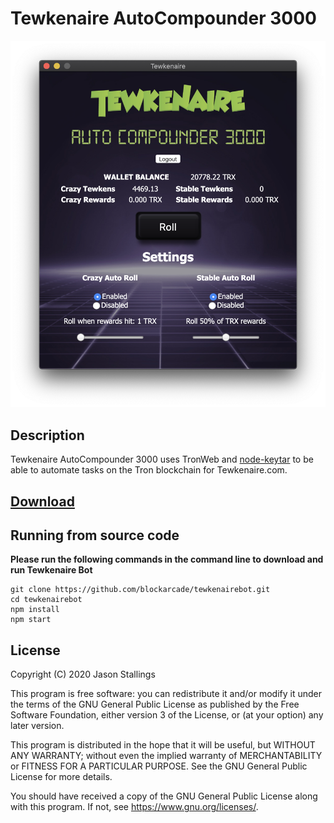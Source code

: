 # Tewkenaire AutoCompounder 3000

![](./screenshot.png)

## Description

Tewkenaire AutoCompounder 3000 uses TronWeb and [node-keytar](https://github.com/atom/node-keytar) to be able to automate tasks on the Tron blockchain for Tewkenaire.com.

## [Download](https://github.com/blockarcade/tewkenairebot/releases/latest)

## Running from source code

**Please run the following commands in the command line to download and run Tewkenaire Bot**

```
git clone https://github.com/blockarcade/tewkenairebot.git
cd tewkenairebot
npm install
npm start
```

## License 

Copyright (C) 2020  Jason Stallings

This program is free software: you can redistribute it and/or modify
it under the terms of the GNU General Public License as published by
the Free Software Foundation, either version 3 of the License, or
(at your option) any later version.

This program is distributed in the hope that it will be useful,
but WITHOUT ANY WARRANTY; without even the implied warranty of
MERCHANTABILITY or FITNESS FOR A PARTICULAR PURPOSE.  See the
GNU General Public License for more details.

You should have received a copy of the GNU General Public License
along with this program.  If not, see <https://www.gnu.org/licenses/>.
